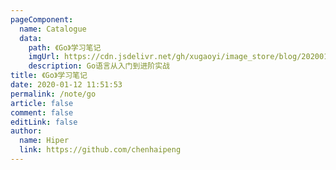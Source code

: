 ```yaml
---
pageComponent:
  name: Catalogue
  data:
    path: 《Go》学习笔记
    imgUrl: https://cdn.jsdelivr.net/gh/xugaoyi/image_store/blog/20200112120340.png
    description: Go语言从入门到进阶实战
title: 《Go》学习笔记
date: 2020-01-12 11:51:53
permalink: /note/go
article: false
comment: false
editLink: false
author:
  name: Hiper
  link: https://github.com/chenhaipeng
---
```



